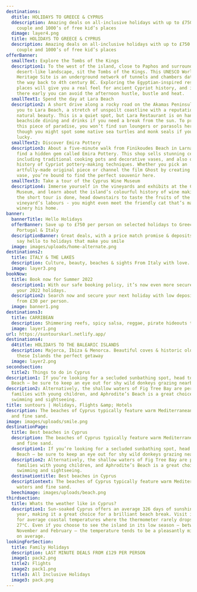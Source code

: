 ```yaml
---
destinations:
  dtitle: HOLIDAYS TO GREECE & CYPRUS
  ddescription: Amazing deals on all-inclusive holidays with up to £750 off per
    couple and 1000’s of free kid’s places
  dimage: layer4.png
  title: HOLIDAYS TO GREECE & CYPRUS
  description: Amazing deals on all-inclusive holidays with up to £750 off per
    couple and 1000’s of free kid’s places
offerBanner:
  smallText: Explore the Tombs of the Kings
  description1: To the west of the island, close to Paphos and surrounded by
    desert-like landscape, sit the Tombs of the Kings. This UNESCO World
    Heritage Site is an underground network of tunnels and chambers dating all
    the way back to 4th century BC. Exploring the Egyptian-inspired resting
    places will give you a real feel for ancient Cypriot history, and if you get
    there early you can avoid the afternoon hustle, bustle and heat.
  smallText1: Spend the day at Lara Beach
  description2: A short drive along a rocky road on the Akamas Peninsula will lead
    you to Lara Beach, a stretch of unspoilt coastline with a reputation for
    natural beauty. This is a quiet spot, but Lara Restaurant is on hand for
    beachside dining and drinks if you need a break from the sun. To preserve
    this piece of paradise, you won’t find sun loungers or parasols here –
    though you might spot some native sea turtles and monk seals if you’re
    lucky.
  smallText2: Discover Emira Pottery
  description3: About a five-minute walk from Finikoudes Beach in Larnaca you will
    find a hidden gem called Emira Pottery. This shop sells stunning ceramics,
    including traditional cooking pots and decorative vases, and also offers a
    history of Cypriot pottery-making techniques. Whether you pick an
    artfully-made original piece or channel the film Ghost by creating your own
    vase, you’re bound to find the perfect souvenir here.
  smallText3: Take a tour of the Cyprus Wine Museum
  description4: Immerse yourself in the vineyards and exhibits at the Cyprus Wine
    Museum, and learn about the island’s colourful history of wine making. When
    the short tour is done, head downstairs to taste the fruits of the
    vineyard’s labours - you might even meet the friendly cat that’s made the
    winery his home.
banner:
  bannerTitle: Hello Holidays
  offerBanner: Save up to £750 per person on selected holidays to Greece, Spain,
    Portugal & Italy
  descriptionBanner: Great deals, with a price match promise & deposits from £30,
    say hello to holidays that make you smile
  image: images/uploads/home-alternate.png
destinations2:
  title: ITALY & THE LAKES
  description: Culture, beauty, beaches & sights From Italy with love...
  image: layer3.png
bookNow:
  title: Book now for Summer 2022
  description1: With our safe booking policy, it’s now even more secure to book
    your 2022 holidays.
  description2: Search now and secure your next holiday with low deposits starting
    from £30 per person.
  image: banner1.png
destinations3:
  title: CARRIBEAN
  description: Shimmering reefs, spicy salsa, reggae, pirate hideouts to sugar sand beaches
  image: layer1.png
url: https://suntourskarl.netlify.app/
destinations4:
  d4title: HOLIDAYS TO THE BALEARIC ISLANDS
  description: Majorca, Ibiza & Menorca. Beautiful coves & historic old towns make
    these Islands the perfect getaway
  image: layer2.png
secondsection:
  title2: Things to do in Cyprus
description1: If you’re looking for a secluded sunbathing spot, head to Golden
  Beach – be sure to keep an eye out for shy wild donkeys grazing nearby.
description2: Alternatively, the shallow waters of Fig Tree Bay are perfect for
  families with young children, and Aphrodite’s Beach is a great choice for
  swimming and sightseeing.
title: suntours | Holidays, Flights &amp; Hotels
description: The beaches of Cyprus typically feature warm Mediterranean waters
  and fine sand.
image: images/uploads/smile.png
destinationPage:
  title: Best beaches in Cyprus
  description: The beaches of Cyprus typically feature warm Mediterranean waters
    and fine sand.
  description1: If you’re looking for a secluded sunbathing spot, head to Golden
    Beach – be sure to keep an eye out for shy wild donkeys grazing nearby.
  description2: Alternatively, the shallow waters of Fig Tree Bay are perfect for
    families with young children, and Aphrodite’s Beach is a great choice for
    swimming and sightseeing.
  destinationtitle: Best beaches in Cyprus
  descriptiontext: The beaches of Cyprus typically feature warm Mediterranean
    waters and fine sand.
  beechimage: images/uploads/beach.png
thirdsection:
  title: Whats the weather like in Cyprus?
  description1: Sun-soaked Cyprus offers an average 326 days of sunshine each
    year, making it a great choice for a brilliant beach break. Visit in July
    for average coastal temperatures where the thermometer rarely drops below
    27°C. Even if you choose to see the island in its low season – between
    November and February – the temperature tends to be a pleasantly mild 12°C
    on average.
lookingForSection:
  title: Family Holidays
  description: LAST MINUTE DEALS FROM £129 PER PERSON
  image1: pack2.png
  title2: Flights
  image2: pack1.png
  title3: All Inclusive Holidays
  image3: pack.png
---
```

